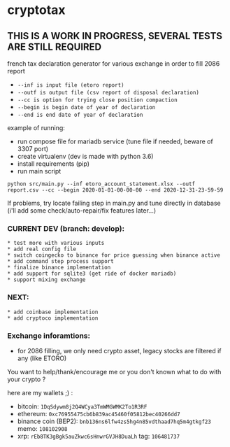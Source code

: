 # cryptotax

## THIS IS A WORK IN PROGRESS, SEVERAL TESTS ARE STILL REQUIRED

french tax declaration generator for various exchange in order to fill 2086 report

* `--inf is input file (etoro report)`
* `--outf is output file (csv report of disposal declaration)`
* `--cc is option for trying close position compaction`
* `--begin is begin date of year of declaration`
* `--end is end date of year of declaration`

example of running:
* run compose file for mariadb service (tune file if needed, beware of 3307 port)
* create virtualenv (dev is made with python 3.6)  
* install requirements (pip)  
* run main script
 
`python src/main.py --inf etoro_account_statement.xlsx --outf report.csv --cc --begin 2020-01-01-00-00-00 --end 2020-12-31-23-59-59`

If problems, try locate failing step in main.py and tune directly in database (i'll add some check/auto-repair/fix features later...)

### CURRENT DEV (branch: develop):

    * test more with various inputs
    * add real config file
    * switch coingecko to binance for price guessing when binance active
    * add command step process support
    * finalize binance implementation
    * add support for sqlite3 (get ride of docker mariadb)
    * support mixing exchange 


### NEXT: 

    * add coinbase implementation
    * add cryptoco implementation


### Exchange inforamtions:
* for 2086 filling, we only need crypto asset, legacy stocks are filtered if any (like ETORO)  

You want to help/thank/encourage me or you don't known what to do with your crypto ?

here are my wallets ;) :

* bitcoin: `1DqSdywm8j2Q4WCya3TmWMGWMK2To1R3RF`
* ethereum: `0xc76955475cb6b839ac45460f05812bec40266dd7`
* binance coin (BEP2): `bnb136ns6lfw4zs5hg4n85vdthaad7hq5m4gtkgf23` memo: `108102908`
* xrp: `rEb8TK3gBgk5auZkwc6sHnwrGVJH8DuaLh` tag: `106481737`